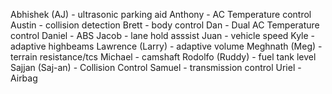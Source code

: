 Abhishek (AJ) - ultrasonic parking aid
Anthony - AC Temperature control
Austin - collision detection
Brett - body control
Dan - Dual AC Temperature control
Daniel - ABS
Jacob - lane hold asssist
Juan - vehicle speed
Kyle - adaptive highbeams
Lawrence (Larry) - adaptive volume
Meghnath (Meg) - terrain resistance/tcs
Michael - camshaft
Rodolfo (Ruddy) - fuel tank level
Sajjan (Saj-an) - Collision Control
Samuel - transmission control
Uriel - Airbag

